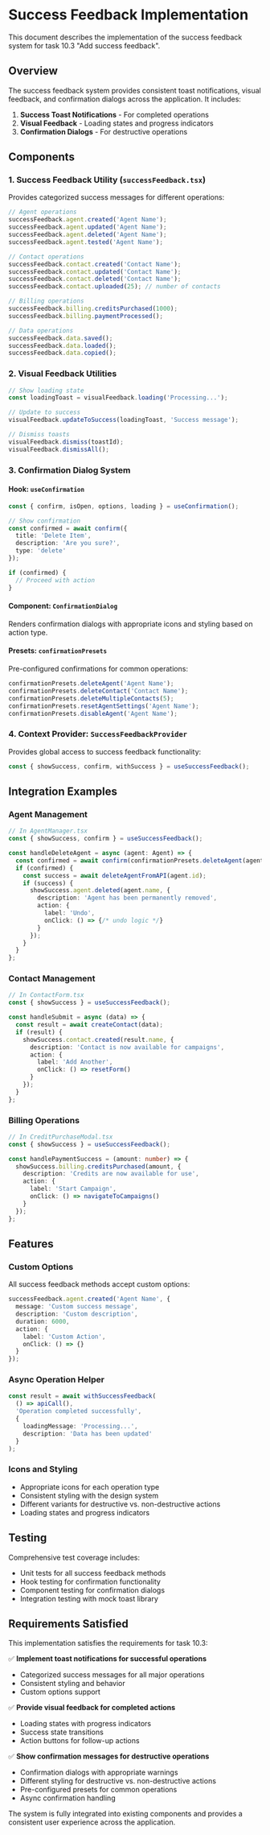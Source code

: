 # Success Feedback Implementation

This document describes the implementation of the success feedback system for task 10.3 "Add success feedback".

## Overview

The success feedback system provides consistent toast notifications, visual feedback, and confirmation dialogs across the application. It includes:

1. **Success Toast Notifications** - For completed operations
2. **Visual Feedback** - Loading states and progress indicators  
3. **Confirmation Dialogs** - For destructive operations

## Components

### 1. Success Feedback Utility (`successFeedback.tsx`)

Provides categorized success messages for different operations:

```typescript
// Agent operations
successFeedback.agent.created('Agent Name');
successFeedback.agent.updated('Agent Name');
successFeedback.agent.deleted('Agent Name');
successFeedback.agent.tested('Agent Name');

// Contact operations
successFeedback.contact.created('Contact Name');
successFeedback.contact.updated('Contact Name');
successFeedback.contact.deleted('Contact Name');
successFeedback.contact.uploaded(25); // number of contacts

// Billing operations
successFeedback.billing.creditsPurchased(1000);
successFeedback.billing.paymentProcessed();

// Data operations
successFeedback.data.saved();
successFeedback.data.loaded();
successFeedback.data.copied();
```

### 2. Visual Feedback Utilities

```typescript
// Show loading state
const loadingToast = visualFeedback.loading('Processing...');

// Update to success
visualFeedback.updateToSuccess(loadingToast, 'Success message');

// Dismiss toasts
visualFeedback.dismiss(toastId);
visualFeedback.dismissAll();
```

### 3. Confirmation Dialog System

#### Hook: `useConfirmation`

```typescript
const { confirm, isOpen, options, loading } = useConfirmation();

// Show confirmation
const confirmed = await confirm({
  title: 'Delete Item',
  description: 'Are you sure?',
  type: 'delete'
});

if (confirmed) {
  // Proceed with action
}
```

#### Component: `ConfirmationDialog`

Renders confirmation dialogs with appropriate icons and styling based on action type.

#### Presets: `confirmationPresets`

Pre-configured confirmations for common operations:

```typescript
confirmationPresets.deleteAgent('Agent Name');
confirmationPresets.deleteContact('Contact Name');
confirmationPresets.deleteMultipleContacts(5);
confirmationPresets.resetAgentSettings('Agent Name');
confirmationPresets.disableAgent('Agent Name');
```

### 4. Context Provider: `SuccessFeedbackProvider`

Provides global access to success feedback functionality:

```typescript
const { showSuccess, confirm, withSuccess } = useSuccessFeedback();
```

## Integration Examples

### Agent Management

```typescript
// In AgentManager.tsx
const { showSuccess, confirm } = useSuccessFeedback();

const handleDeleteAgent = async (agent: Agent) => {
  const confirmed = await confirm(confirmationPresets.deleteAgent(agent.name));
  if (confirmed) {
    const success = await deleteAgentFromAPI(agent.id);
    if (success) {
      showSuccess.agent.deleted(agent.name, {
        description: 'Agent has been permanently removed',
        action: {
          label: 'Undo',
          onClick: () => {/* undo logic */}
        }
      });
    }
  }
};
```

### Contact Management

```typescript
// In ContactForm.tsx
const { showSuccess } = useSuccessFeedback();

const handleSubmit = async (data) => {
  const result = await createContact(data);
  if (result) {
    showSuccess.contact.created(result.name, {
      description: 'Contact is now available for campaigns',
      action: {
        label: 'Add Another',
        onClick: () => resetForm()
      }
    });
  }
};
```

### Billing Operations

```typescript
// In CreditPurchaseModal.tsx
const { showSuccess } = useSuccessFeedback();

const handlePaymentSuccess = (amount: number) => {
  showSuccess.billing.creditsPurchased(amount, {
    description: 'Credits are now available for use',
    action: {
      label: 'Start Campaign',
      onClick: () => navigateToCampaigns()
    }
  });
};
```

## Features

### Custom Options

All success feedback methods accept custom options:

```typescript
successFeedback.agent.created('Agent Name', {
  message: 'Custom success message',
  description: 'Custom description',
  duration: 6000,
  action: {
    label: 'Custom Action',
    onClick: () => {}
  }
});
```

### Async Operation Helper

```typescript
const result = await withSuccessFeedback(
  () => apiCall(),
  'Operation completed successfully',
  {
    loadingMessage: 'Processing...',
    description: 'Data has been updated'
  }
);
```

### Icons and Styling

- Appropriate icons for each operation type
- Consistent styling with the design system
- Different variants for destructive vs. non-destructive actions
- Loading states and progress indicators

## Testing

Comprehensive test coverage includes:

- Unit tests for all success feedback methods
- Hook testing for confirmation functionality
- Component testing for confirmation dialogs
- Integration testing with mock toast library

## Requirements Satisfied

This implementation satisfies the requirements for task 10.3:

✅ **Implement toast notifications for successful operations**
- Categorized success messages for all major operations
- Consistent styling and behavior
- Custom options support

✅ **Provide visual feedback for completed actions**
- Loading states with progress indicators
- Success state transitions
- Action buttons for follow-up actions

✅ **Show confirmation messages for destructive operations**
- Confirmation dialogs with appropriate warnings
- Different styling for destructive vs. non-destructive actions
- Pre-configured presets for common operations
- Async confirmation handling

The system is fully integrated into existing components and provides a consistent user experience across the application.